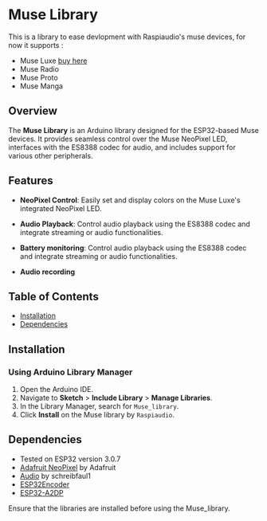 # Muse Library
This is a library to ease devlopment with Raspiaudio's muse devices, for now it supports :
- Muse Luxe [buy here](https://raspiaudio.com/product/esp-muse-luxe)
- Muse Radio 
- Muse Proto 
- Muse Manga
  

## Overview

The **Muse Library** is an Arduino library designed for the ESP32-based Muse devices. It provides seamless control over the Muse  NeoPixel LED, interfaces with the ES8388 codec for audio, and includes support for various other peripherals. 

## Features

- **NeoPixel Control**: Easily set and display colors on the Muse Luxe's integrated NeoPixel LED.
- **Audio Playback**: Control audio playback using the ES8388 codec and integrate streaming or audio functionalities.
- **Battery monitoring**: Control audio playback using the ES8388 codec and integrate streaming or audio functionalities.

- **Audio recording**

## Table of Contents

- [Installation](#installation)
- [Dependencies](#dependencies)


## Installation

### Using Arduino Library Manager

1. Open the Arduino IDE.
2. Navigate to **Sketch** > **Include Library** > **Manage Libraries**.
3. In the Library Manager, search for `Muse_library`.
4. Click **Install** on the Muse library by `Raspiaudio`.


## Dependencies
- Tested on ESP32 version 3.0.7
- [Adafruit NeoPixel](https://github.com/adafruit/Adafruit_NeoPixel) by Adafruit
- [Audio](https://github.com/schreibfaul1/ESP32-audioI2S) by schreibfaul1
- [ESP32Encoder](https://github.com/madhephaestus/ESP32Encoder)
- [ESP32-A2DP](https://github.com/pschatzmann/ESP32-A2DP)


Ensure that the libraries are installed before using the Muse_library.



